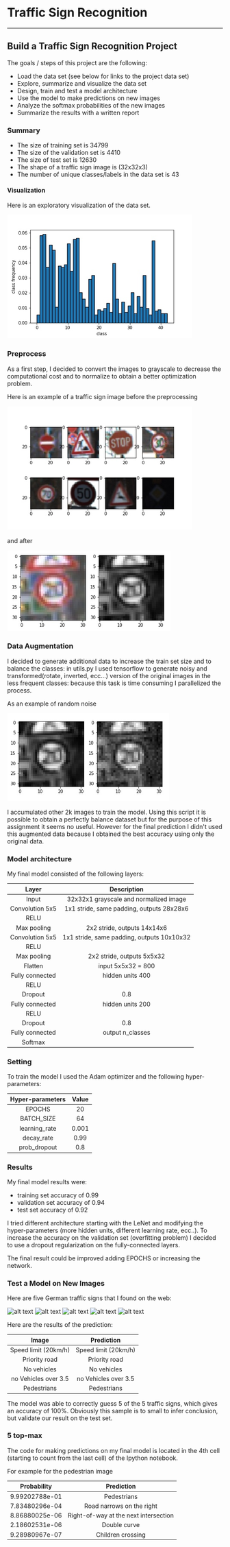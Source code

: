 # **Traffic Sign Recognition** 



---

## **Build a Traffic Sign Recognition Project**

The goals / steps of this project are the following:
* Load the data set (see below for links to the project data set)
* Explore, summarize and visualize the data set
* Design, train and test a model architecture
* Use the model to make predictions on new images
* Analyze the softmax probabilities of the new images
* Summarize the results with a written report


[//]: # (Image References)

[image1]: ./examples/visualization.jpg "Visualization"
[image2]: ./examples/sample.jpg "sample"
[image3]: ./examples/grayscale.jpg "Grayscaling"
[image4]: ./examples/noise.jpg "noise"
[image5]: ./images/0.ppm "Speed limit (20km/h)"
[image6]: ./images/12.ppm "Priority road"
[image7]: ./images/15.ppm "No vehicles"
[image8]: ./images/16.ppm "Vehicles over 3.5 metric tons prohibited"
[image9]: ./images/27.ppm "Pedestrians"


### Summary

* The size of training set is 34799
* The size of the validation set is 4410
* The size of test set is 12630
* The shape of a traffic sign image is (32x32x3)
* The number of unique classes/labels in the data set is 43

#### Visualization

Here is an exploratory visualization of the data set.

![alt text][image1]

### Preprocess

As a first step, I decided to convert the images to grayscale to decrease the computational cost and to normalize to obtain a better optimization problem. 

Here is an example of a traffic sign image before the preprocessing

![alt text][image2]

and after

![alt text][image3]

### Data Augmentation

I decided to generate additional data to increase the train set size and to balance the classes: in utils.py I used tensorflow to generate noisy and transformed(rotate, inverted, ecc...) version of the original images in the less frequent classes: because this task is time consuming I parallelized the process.

As an example of random noise

![alt text][image4]

I accumulated other 2k images to train the model.
Using this script it is possible to obtain a perfectly balance dataset but for the purpose of this assignment it seems no useful. However for the final prediction I didn't used this augmented data because I obtained the best accuracy using only the original data.


### Model architecture

My final model consisted of the following layers:

| Layer         		|     Description	        					| 
|:---------------------:|:---------------------------------------------:| 
| Input         		| 32x32x1 grayscale and normalized image   							| 
| Convolution 5x5     	| 1x1 stride, same padding, outputs 28x28x6 
| RELU					|											
| Max pooling	      	| 2x2 stride,  outputs 14x14x6 
| Convolution 5x5     	| 1x1 stride, same padding, outputs 10x10x32 
| RELU					|											
| Max pooling	      	| 2x2 stride,  outputs 5x5x32			
| Flatten 				| input 5x5x32 = 800
| Fully connected		| hidden units 400
| RELU					| 
| Dropout				| 0.8
| Fully connected		| hidden units 200
| RELU					| 
| Dropout				| 0.8
| Fully connected		| output n_classes
| Softmax				|								|



### Setting

To train the model I used the Adam optimizer and the following hyper-parameters:

| Hyper-parameters         		|     Value	        					| 
|:---------------------:|:---------------------------------------------:| 
| EPOCHS 				| 20
| BATCH_SIZE        		| 64  
| learning_rate 			| 0.001
| decay_rate	     		| 0.99
| prob_dropout			| 0.8										

### Results

My final model results were:
* training set accuracy of 0.99
* validation set accuracy of 0.94 
* test set accuracy of 0.92

I tried different architecture starting with the LeNet and modifying the hyper-parameters (more hidden units, different learning rate, ecc..).
To increase the accuracy on the validation set (overfitting problem) I decided to use a dropout regularization on the fully-connected layers.

The final result could be improved adding EPOCHS or increasing the network.
 

### Test a Model on New Images



Here are five German traffic signs that I found on the web:

![alt text][image5] ![alt text][image6] ![alt text][image7] 
![alt text][image8] ![alt text][image9]


Here are the results of the prediction:

| Image			        |     Prediction	        					| 
|:---------------------:|:---------------------------------------------:| 
| Speed limit (20km/h)      		| Speed limit (20km/h)
| Priority road     			| Priority road
| No vehicles					| No vehicles
| no Vehicles over 3.5	      		| no Vehicles over 3.5
| Pedestrians			| Pedestrians     							


The model was able to correctly guess 5 of the 5 traffic signs, which gives an accuracy of 100%. Obviously this sample is to small to infer conclusion, but validate our result on the test set.

### 5 top-max

The code for making predictions on my final model is located in the 4th cell (starting to count from the last cell) of the Ipython notebook.

For example for the pedestrian image

| Probability         	|     Prediction	        					| 
|:---------------------:|:---------------------------------------------:| 
| 9.99202788e-01         			| Pedestrians  					
| 7.83480296e-04     				| Road narrows on the right
| 8.86880025e-06					| Right-of-way at the next intersection	
| 2.18602531e-06	      			| Double curve
| 9.28980967e-07				    | Children crossing